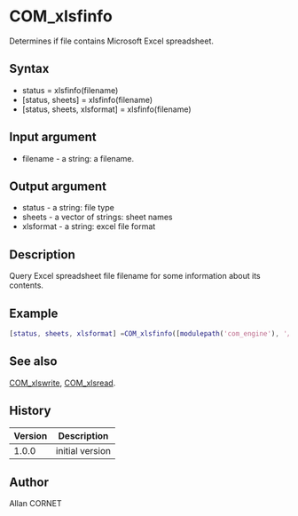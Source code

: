 

# COM_xlsfinfo

Determines if file contains Microsoft Excel spreadsheet.

## Syntax

- status = xlsfinfo(filename)
- [status, sheets] = xlsfinfo(filename)
- [status, sheets, xlsformat] = xlsfinfo(filename)

## Input argument

 - filename - a string: a filename.

## Output argument

 - status - a string: file type
 - sheets - a vector of strings: sheet names
 - xlsformat - a string: excel file format

## Description


  <p>Query Excel spreadsheet file filename for some information about its contents.</p>


## Example

```matlab
[status, sheets, xlsformat] =COM_xlsfinfo([modulepath('com_engine'), '/examples/sample_xslx.xlsx'])
```

## See also

[COM_xlswrite](COM_xlswrite.md), [COM_xlsread](COM_xlsread.md).
## History

|Version|Description|
|------|------|
|1.0.0|initial version|


## Author

Allan CORNET




